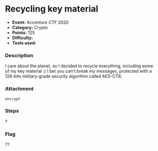 # Recycling key material

* **Event:** Accenture CTF 2020
* **Category:** Crypto  
* **Points:** 125  
* **Difficulty:** 
* **Tools used:** 

### Description

I care about the planet, so I decided to recycle everything, including some of my key material :) I bet you can't break my messages, protected with a 128-bits military-grade security algorithm called AES-CTR.

### Attachment

`encrypt`

### Steps

?

### Flag

??
